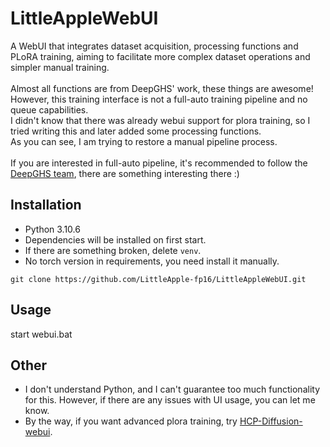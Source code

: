 # LittleAppleWebUI

A WebUI that integrates dataset acquisition, processing functions and PLoRA training, aiming to 
facilitate more complex dataset operations and simpler manual training.
<br><br>
Almost all functions are from DeepGHS' work, these things are awesome! However, this training interface is not a full-auto 
training pipeline and no queue capabilities.
<br>
I didn't know that there was already webui support for plora training, so I tried writing this and later added some processing functions. <br>As you can see, I am trying to restore a manual pipeline process.
<br><br>
If you are interested in full-auto pipeline, it's recommended to follow the [DeepGHS team](https://github.com/deepghs), 
there are something interesting there :)
## Installation
* Python 3.10.6
* Dependencies will be installed on first start.
* If there are something broken, delete `venv`.
* No torch version in requirements, you need install it manually.
```shell
git clone https://github.com/LittleApple-fp16/LittleAppleWebUI.git
```
## Usage
start webui.bat

## Other
* I don't understand Python, and I can't guarantee too much functionality for this. However, if there are any issues with UI usage, you can let me know.
* By the way, if you want advanced plora training, try [HCP-Diffusion-webui](https://github.com/7eu7d7/HCP-Diffusion-webui).